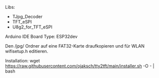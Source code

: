 Libs:
- TJpg_Decoder
- TFT_eSPI
- U8g2_for_TFT_eSPI

Arduino IDE Board Type: ESP32dev


Den /jpg/ Ordner auf eine FAT32-Karte draufkopieren und für WLAN wifisetup.h editieren.


Installation:
wget https://raw.githubusercontent.com/ojaksch/tty2tft/main/installer.sh -O - | bash
